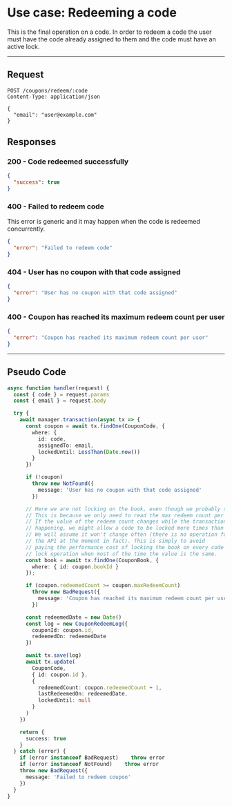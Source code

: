 # Use case: Redeeming a code

This is the final operation on a code. In order to redeem a code the user must
have the code already assigned to them and the code must have an active lock.

---

## Request

```http
POST /coupons/redeem/:code
Content-Type: application/json

{
  "email": "user@example.com"
}
```

## Responses

### **200 - Code redeemed successfully**

```json
{
  "success": true
}
```

### **400 - Failed to redeem code**

This error is generic and it may happen when the code is redeemed concurrently.

```json
{
  "error": "Failed to redeem code"
}
```

### **404 - User has no coupon with that code assigned**

```json
{
  "error": "User has no coupon with that code assigned"
}
```

### **400 - Coupon has reached its maximum redeem count per user**

```json
{
  "error": "Coupon has reached its maximum redeem count per user"
}
```

---

## Pseudo Code

```typescript
async function handler(request) {
  const { code } = request.params
  const { email } = request.body

  try {
    await manager.transaction(async tx => {
      const coupon = await tx.findOne(CouponCode, {
        where: {
          id: code,
          assignedTo: email,
          lockedUntil: LessThan(Date.now())
        }
      })

      if (!coupon)
        throw new NotFound({
          message: 'User has no coupon with that code assigned'
        })

      // Here we are not locking on the book, even though we probably should.
      // This is because we only need to read the max redeem count per user,
      // If the value of the redeem count changes while the transaction is
      // happening, we might allow a code to be locked more times than allowed.
      // We will assume it won't change often (there is no operation for it in
      // the API at the moment in fact). This is simply to avoid
      // paying the performance cost of locking the book on every code
      // lock operation when most of the time the value is the same.
      const book = await tx.findOne(CouponBook, {
        where: { id: coupon.bookId }
      });

      if (coupon.redeemedCount >= coupon.maxRedeemCount)
        throw new BadRequest({
          message: 'Coupon has reached its maximum redeem count per user'
        })

      const redeemedDate = new Date()
      const log = new CouponRedeemLog({
        couponId: coupon.id,
        redeemedOn: redeemedDate
      })

      await tx.save(log)
      await tx.update(
        CouponCode,
        { id: coupon.id },
        {
          redeemedCount: coupon.redeemedCount + 1,
          lastRedeemedOn: redeemedDate,
          lockedUntil: null
        }
      )
    })

    return {
      success: true
    }
  } catch (error) {
    if (error instanceof BadRequest)    throw error
    if (error instanceof NotFound)    throw error
    throw new BadRequest({
      message: 'Failed to redeem coupon'
    })
  }
}
```
